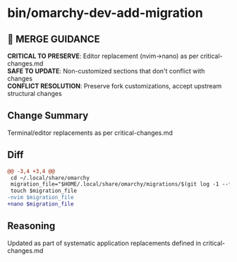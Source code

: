 # bin/omarchy-dev-add-migration

## 🚨 MERGE GUIDANCE
**CRITICAL TO PRESERVE**: Editor replacement (nvim→nano) as per critical-changes.md  
**SAFE TO UPDATE**: Non-customized sections that don't conflict with changes  
**CONFLICT RESOLUTION**: Preserve fork customizations, accept upstream structural changes

## Change Summary
Terminal/editor replacements as per critical-changes.md

## Diff
```diff
@@ -3,4 +3,4 @@
 cd ~/.local/share/omarchy
 migration_file="$HOME/.local/share/omarchy/migrations/$(git log -1 --format=%cd --date=unix).sh"
 touch $migration_file
-nvim $migration_file
+nano $migration_file
```

## Reasoning
Updated as part of systematic application replacements defined in critical-changes.md

